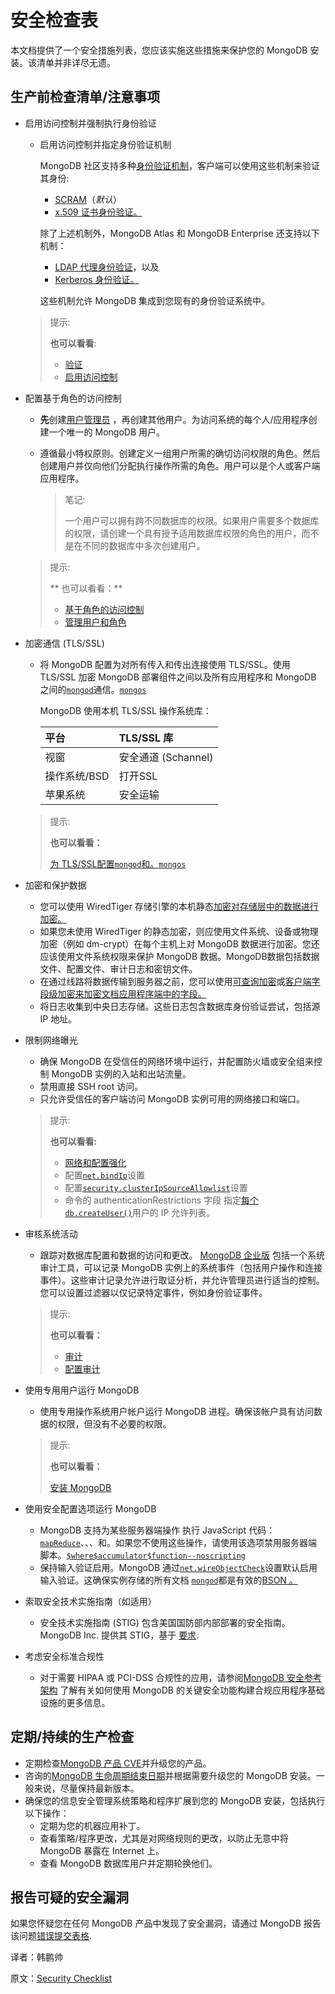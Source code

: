 # 安全检查表

本文档提供了一个安全措施列表，您应该实施这些措施来保护您的 MongoDB 安装。该清单并非详尽无遗。

## 生产前检查清单/注意事项

* 启用访问控制并强制执行身份验证

  * 启用访问控制并指定身份验证机制

    MongoDB 社区支持多种[身份验证机制](https://www.mongodb.com/docs/manual/core/authentication/#std-label-security-authentication-mechanisms)，客户端可以使用这些机制来验证其身份:

    * [SCRAM](https://www.mongodb.com/docs/manual/core/security-scram/#std-label-authentication-scram)（*默认*）
    * [x.509 证书身份验证。](https://www.mongodb.com/docs/manual/core/security-x.509/#std-label-security-auth-x509)

    除了上述机制外，MongoDB Atlas 和 MongoDB Enterprise 还支持以下机制：

    * [LDAP 代理身份验证](https://www.mongodb.com/docs/manual/core/authentication/#std-label-security-auth-ldap)，以及
    * [Kerberos 身份验证。](https://www.mongodb.com/docs/manual/core/authentication/#std-label-security-auth-kerberos)

    这些机制允许 MongoDB 集成到您现有的身份验证系统中。

  > 提示:
  >
  > **也可以看看**:
  >
  > * [验证](https://www.mongodb.com/docs/manual/core/authentication/)
  > * [启用访问控制](https://www.mongodb.com/docs/manual/tutorial/enable-authentication/)

* 配置基于角色的访问控制

  * **先**创建[用户管理员](https://www.mongodb.com/docs/manual/tutorial/configure-scram-client-authentication/#std-label-create-user-admin) ，再创建其他用户。为访问系统的每个人/应用程序创建一个唯一的 MongoDB 用户。

  * 遵循最小特权原则。创建定义一组用户所需的确切访问权限的角色。然后创建用户并仅向他们分配执行操作所需的角色。用户可以是个人或客户端应用程序。

    > 笔记:
    >
    > 一个用户可以拥有跨不同数据库的权限。如果用户需要多个数据库的权限，请创建一个具有授予适用数据库权限的角色的用户，而不是在不同的数据库中多次创建用户。

  > 提示:
  >
  > ** 也可以看看：**
  >
  > - [基于角色的访问控制](https://www.mongodb.com/docs/manual/core/authorization/)
  > - [管理用户和角色](https://www.mongodb.com/docs/manual/tutorial/manage-users-and-roles/)

* 加密通信 (TLS/SSL)

  * 将 MongoDB 配置为对所有传入和传出连接使用 TLS/SSL。使用 TLS/SSL 加密 MongoDB 部署组件之间以及所有应用程序和 MongoDB 之间的[`mongod`](https://www.mongodb.com/docs/manual/reference/program/mongod/#mongodb-binary-bin.mongod)通信。[`mongos`](https://www.mongodb.com/docs/manual/reference/program/mongos/#mongodb-binary-bin.mongos)

    MongoDB 使用本机 TLS/SSL 操作系统库：

    | 平台         | TLS/SSL 库          |
    | :----------- | :------------------ |
    | 视窗         | 安全通道 (Schannel) |
    | 操作系统/BSD | 打开SSL             |
    | 苹果系统     | 安全运输            |

  > 提示:
  >
  > **也可以看看：**
  >
  > [为 TLS/SSL配置`mongod`和。`mongos`](https://www.mongodb.com/docs/manual/tutorial/configure-ssl/)

* 加密和保护数据

  * 您可以使用 WiredTiger 存储引擎的本机静态[加密对存储层中的数据进行加密。](https://www.mongodb.com/docs/manual/core/security-encryption-at-rest/)
  * 如果您未使用 WiredTiger 的静态加密，则应使用文件系统、设备或物理加密（例如 dm-crypt）在每个主机上对 MongoDB 数据进行加密。您还应该使用文件系统权限来保护 MongoDB 数据。MongoDB数据包括数据文件、配置文件、审计日志和密钥文件。
  * 在通过线路将数据传输到服务器之前，您可以使用[可查询加密](https://www.mongodb.com/docs/manual/core/queryable-encryption/#std-label-qe-manual-feature-qe)或[客户端字段级加密来加密文档应用程序端中的字段。](https://www.mongodb.com/docs/manual/core/csfle/#std-label-manual-csfle-feature)
  * 将日志收集到中央日志存储。这些日志包含数据库身份验证尝试，包括源 IP 地址。

* 限制网络曝光

  * 确保 MongoDB 在受信任的网络环境中运行，并配置防火墙或安全组来控制 MongoDB 实例的入站和出站流量。
  * 禁用直接 SSH root 访问。
  * 只允许受信任的客户端访问 MongoDB 实例可用的网络接口和端口。

  >提示:
  >
  >**也可以看看:**
  >
  >- [网络和配置强化](https://www.mongodb.com/docs/manual/core/security-hardening/)
  >- 配置[`net.bindIp`](https://www.mongodb.com/docs/manual/reference/configuration-options/#mongodb-setting-net.bindIp)设置
  >- 配置[`security.clusterIpSourceAllowlist`](https://www.mongodb.com/docs/manual/reference/configuration-options/#mongodb-setting-security.clusterIpSourceAllowlist)设置
  >- 命令的 authenticationRestrictions 字段 指定[每个](https://www.mongodb.com/docs/manual/reference/method/db.createUser/#std-label-db-createUser-authenticationRestrictions)[`db.createUser()`](https://www.mongodb.com/docs/manual/reference/method/db.createUser/#mongodb-method-db.createUser)用户的 IP 允许列表。

* 审核系统活动

  * 跟踪对数据库配置和数据的访问和更改。 [MongoDB 企业版](http://www.mongodb.com/products/mongodb-enterprise-advanced?tck=docs_server) 包括一个系统审计工具，可以记录 MongoDB 实例上的系统事件（包括用户操作和连接事件）。这些审计记录允许进行取证分析，并允许管理员进行适当的控制。您可以设置过滤器以仅记录特定事件，例如身份验证事件。

  >提示:
  >
  >**也可以看看：**
  >
  >- [审计](https://www.mongodb.com/docs/manual/core/auditing/)
  >- [配置审计](https://www.mongodb.com/docs/manual/tutorial/configure-auditing/)

* 使用专用用户运行 MongoDB

  * 使用专用操作系统用户帐户运行 MongoDB 进程。确保该帐户具有访问数据的权限，但没有不必要的权限。

  > 提示:
  >
  > **也可以看看：**
  >
  > [安装 MongoDB](https://www.mongodb.com/docs/manual/installation/)

* 使用安全配置选项运行 MongoDB

  * MongoDB 支持为某些服务器端操作 执行 JavaScript 代码：[`mapReduce`](https://www.mongodb.com/docs/manual/reference/command/mapReduce/#mongodb-dbcommand-dbcmd.mapReduce)、、、和。如果您不使用这些操作，请使用该选项禁用服务器端脚本。[`$where`](https://www.mongodb.com/docs/manual/reference/operator/query/where/#mongodb-query-op.-where)[`$accumulator`](https://www.mongodb.com/docs/manual/reference/operator/aggregation/accumulator/#mongodb-group-grp.-accumulator)[`$function`](https://www.mongodb.com/docs/manual/reference/operator/aggregation/function/#mongodb-expression-exp.-function)[`--noscripting`](https://www.mongodb.com/docs/manual/reference/program/mongod/#std-option-mongod.--noscripting)
  * 保持输入验证启用。MongoDB 通过[`net.wireObjectCheck`](https://www.mongodb.com/docs/manual/reference/configuration-options/#mongodb-setting-net.wireObjectCheck)设置默认启用输入验证。这确保实例存储的所有文档 [`mongod`](https://www.mongodb.com/docs/manual/reference/program/mongod/#mongodb-binary-bin.mongod)都是有效的[BSON 。](https://www.mongodb.com/docs/manual/reference/glossary/#std-term-BSON)

* 索取安全技术实施指南（如适用）

  * 安全技术实施指南 (STIG) 包含美国国防部内部部署的安全指南。MongoDB Inc. 提供其 STIG，基于 [要求](http://www.mongodb.com/lp/contact/stig-requests).

* 考虑安全标准合规性

  * 对于需要 HIPAA 或 PCI-DSS 合规性的应用，请参阅[MongoDB 安全参考架构](https://www.mongodb.com/collateral/mongodb-security-architecture) 了解有关如何使用 MongoDB 的关键安全功能构建合规应用程序基础设施的更多信息。

## 定期/持续的生产检查

* 定期检查[MongoDB 产品 CVE](https://www.mongodb.com/alerts)并升级您的产品。
* 咨询的[MongoDB 生命周期结束日期](https://www.mongodb.com/support-policy)并根据需要升级您的 MongoDB 安装。一般来说，尽量保持最新版本。
* 确保您的信息安全管理系统策略和程序扩展到您的 MongoDB 安装，包括执行以下操作：
  - 定期为您的机器应用补丁。
  - 查看策略/程序更改，尤其是对网络规则的更改，以防止无意中将 MongoDB 暴露在 Internet 上。
  - 查看 MongoDB 数据库用户并定期轮换他们。

## 报告可疑的安全漏洞

如果您怀疑您在任何 MongoDB 产品中发现了安全漏洞，请通过 MongoDB 报告该问题[错误提交表格](https://www.mongodb.com/security).







译者：韩鹏帅

原文：[Security Checklist](https://www.mongodb.com/docs/manual/administration/security-checklist/)

